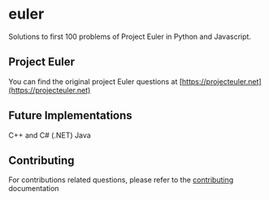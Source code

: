 # euler
Solutions to first 100 problems of Project Euler in Python and Javascript. 

## Project Euler
You can find the original project Euler questions at [https://projecteuler.net](https://projecteuler.net)

## Future Implementations
C++ and C# (.NET)
Java

## Contributing
For contributions related questions, please refer to the [contributing](./contributing.md) documentation

